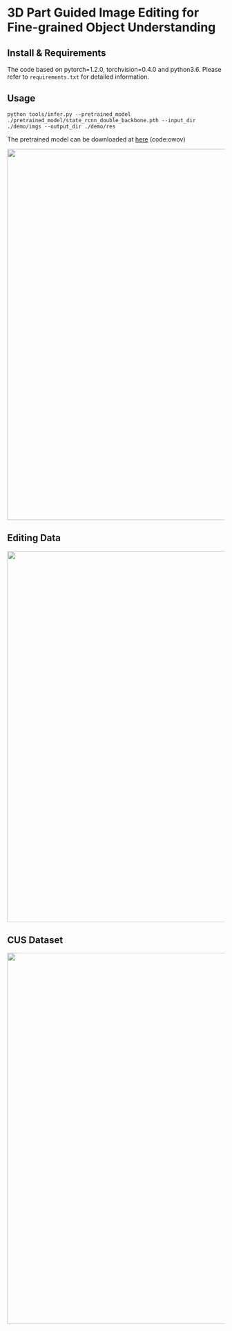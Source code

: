 # 3D Part Guided Image Editing for Fine-grained Object Understanding

## Install & Requirements
The code based on pytorch=1.2.0, torchvision=0.4.0 and python3.6. Please refer to `requirements.txt` for detailed information.

## Usage
```
python tools/infer.py --pretrained_model ./pretrained_model/state_rcnn_double_backbone.pth --input_dir ./demo/imgs --output_dir ./demo/res
```
The pretrained model can be downloaded at [here](https://pan.baidu.com/s/1JzErnI4S0WV-ME4cNQd2xg) (code:owov)


<img src="https://github.com/zongdai/EditForDNN/blob/master/image/infer_result.jpg" width="860"/>


## Editing Data
<img src="https://github.com/zongdai/EditForDNN/blob/master/image/editing_images.jpg" width="860"/>

## CUS Dataset
<img src="https://github.com/zongdai/EditForDNN/blob/master/image/CUS_images.jpg" width="860"/>
